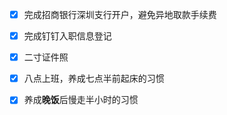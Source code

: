 - [x] 完成招商银行深圳支行开户，避免异地取款手续费
- [x] 完成钉钉入职信息登记
- [x] 二寸证件照
- [x] 八点上班，养成七点半前起床的习惯
- [x] 养成**晚饭**后慢走半小时的习惯

  



